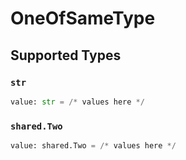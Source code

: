 # OneOfSameType


## Supported Types

### `str`

```python
value: str = /* values here */
```

### `shared.Two`

```python
value: shared.Two = /* values here */
```

